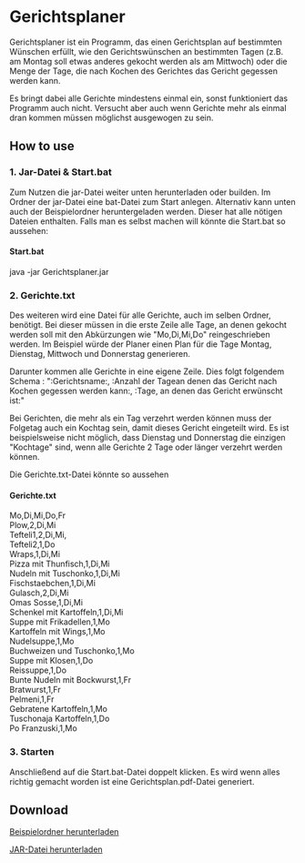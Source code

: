 <h1>Gerichtsplaner</h1>
<p>Gerichtsplaner ist ein Programm, das einen Gerichtsplan auf bestimmten Wünschen erfüllt, wie den Gerichtswünschen an bestimmten Tagen 
(z.B. am Montag soll etwas anderes gekocht werden als am Mittwoch) oder die Menge der Tage, die nach Kochen des Gerichtes das Gericht gegessen werden kann.</p>
<p>Es bringt dabei alle Gerichte mindestens einmal ein, sonst funktioniert das Programm auch nicht. Versucht aber auch wenn Gerichte mehr als einmal dran kommen müssen
möglichst ausgewogen zu sein.</p>
<h2>How to use</h2>
<h3>1. Jar-Datei & Start.bat</h3>
<p>Zum Nutzen die jar-Datei weiter unten herunterladen oder builden. Im Ordner der jar-Datei eine bat-Datei zum Start anlegen. Alternativ kann unten auch der Beispielordner heruntergeladen werden. Dieser hat alle nötigen Dateien enthalten. Falls man es selbst machen will könnte die Start.bat so aussehen:</p>
<h4>Start.bat</h4>
<p>java -jar Gerichtsplaner.jar</p>
<h3>2. Gerichte.txt</h3>
<p>Des weiteren wird eine Datei für alle Gerichte, auch im selben Ordner, benötigt. Bei dieser müssen in die erste Zeile alle Tage, 
an denen gekocht werden soll mit den 
Abkürzungen wie "Mo,Di,Mi,Do" reingeschrieben werden. Im Beispiel würde der Planer einen Plan für die Tage Montag, Dienstag, Mittwoch und Donnerstag generieren.</p>
<p>Darunter kommen alle Gerichte in eine eigene Zeile. Dies folgt folgendem Schema : ":Gerichtsname:, :Anzahl der Tagean denen das Gericht 
nach Kochen gegessen werden kann:, :Tage, an denen das Gericht erwünscht ist:"</p>
<p>Bei Gerichten, die mehr als ein Tag verzehrt werden können muss der Folgetag auch ein Kochtag sein, damit dieses Gericht eingeteilt wird. Es ist beispielsweise
nicht möglich, dass Dienstag und Donnerstag die einzigen "Kochtage" sind, wenn alle Gerichte 2 Tage oder länger verzehrt werden können.</p>
<p>Die Gerichte.txt-Datei könnte so aussehen<br>
<h4>Gerichte.txt</h4>
<p>Mo,Di,Mi,Do,Fr<br>
Plow,2,Di,Mi<br>
Tefteli1,2,Di,Mi,<br>
Tefteli2,1,Do<br>
Wraps,1,Di,Mi<br>
Pizza mit Thunfisch,1,Di,Mi<br>
Nudeln mit Tuschonko,1,Di,Mi<br>
Fischstaebchen,1,Di,Mi<br>
Gulasch,2,Di,Mi<br>
Omas Sosse,1,Di,Mi<br>
Schenkel mit Kartoffeln,1,Di,Mi<br>
Suppe mit Frikadellen,1,Mo<br>
Kartoffeln mit Wings,1,Mo<br>
Nudelsuppe,1,Mo<br>
Buchweizen und Tuschonko,1,Mo<br>
Suppe mit Klosen,1,Do<br>
Reissuppe,1,Do<br>
Bunte Nudeln mit Bockwurst,1,Fr<br>
Bratwurst,1,Fr<br>
Pelmeni,1,Fr<br>
Gebratene Kartoffeln,1,Mo<br>
Tuschonaja Kartoffeln,1,Do<br>
Po Franzuski,1,Mo<br></p>
<h3>3. Starten</h3>
<p>Anschließend auf die Start.bat-Datei doppelt klicken. Es wird wenn alles richtig gemacht worden ist eine Gerichtsplan.pdf-Datei generiert.</p>
<h2>Download</h2>
<p><a href="https://drive.google.com/file/d/1DjE0dyBIR_PrQir-uhnOKsv-jDrzs-fV/view?usp=sharing">Beispielordner herunterladen</a></p>
<p><a href="https://drive.google.com/file/d/1Tp8ppUVqhA7sSNLlwDE1YnMzthTgsnJO/view?usp=sharing">JAR-Datei herunterladen</a></p>
